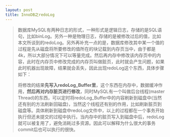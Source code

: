 ```yaml
---
layout: post
title: InnoDB之redoLog
---
```


> 数据库MySQL有两种日志的形式，一种形式是逻辑日志，存储的是SQL语句，比如binLog。另外一种是物理日志，存储的是被修改过后的值，比如本文所谈到的redoLog。另外再补充一点的是，数据库修改其中某一个值的过程是先从磁盘将所要修改的值所在的块记载到内存页当中，由于都是4k，所以大部分情况下可以等量完成。然后再内存中修改该内存页中的内容，此时在内存页中修改完成的内存页叫做脏页，此时就会产生问题，如果此时机器出现故障，结果就会丢失，因此出现redoLog这个东西，具体步骤如下：
>
> 将修改的结果**先写入redoLog_Buffer里**，这个东西在内存中，数据缓冲作用，**然后再对内存脏页进行修改**，同时MySQL有一个叫做后台线程(master Thread)的东西，可以定时将redoLog_Buffer中的内容刷新到磁盘中(当然还有别的方法刷新回磁盘)，当然这个线程还有别的作用，比如刷新脏页到磁盘等。具体刷新到磁盘中redoLog文件中，以上的过程都在一个事务开始执行但还未提交的过程中执行。当内存中的脏页写入到磁盘中后，redoLog就可以被复用了，避免消耗过多资源。因此可以解释为什么很大的事务commit后也可以执行的很快。